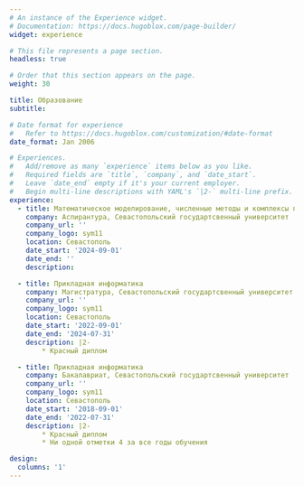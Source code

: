 ```yaml
---
# An instance of the Experience widget.
# Documentation: https://docs.hugoblox.com/page-builder/
widget: experience

# This file represents a page section.
headless: true

# Order that this section appears on the page.
weight: 30

title: Образование
subtitle:

# Date format for experience
#   Refer to https://docs.hugoblox.com/customization/#date-format
date_format: Jan 2006

# Experiences.
#   Add/remove as many `experience` items below as you like.
#   Required fields are `title`, `company`, and `date_start`.
#   Leave `date_end` empty if it's your current employer.
#   Begin multi-line descriptions with YAML's `|2-` multi-line prefix.
experience:
  - title: Математическое моделирование, численные методы и комплексы программ
    company: Аспирантура, Севастопольский государтсвенный университет
    company_url: ''
    company_logo: sym11
    location: Севастополь
    date_start: '2024-09-01'
    date_end: ''
    description:

  - title: Прикладная информатика
    company: Магистратура, Севастопольский государтсвенный университет
    company_url: ''
    company_logo: sym11
    location: Севастополь
    date_start: '2022-09-01'
    date_end: '2024-07-31'
    description: |2-
        * Красный диплом

  - title: Прикладная информатика
    company: Бакалавриат, Севастопольский государтсвенный университет
    company_url: ''
    company_logo: sym11
    location: Севастополь
    date_start: '2018-09-01'
    date_end: '2022-07-31'
    description: |2-
        * Красный диплом
        * Ни одной отметки 4 за все годы обучения

design:
  columns: '1'
---
```

